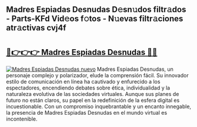 ## Madres Espiadas Desnudas D𝚎sn𝚞dos filtr𝚊dos - Parts-KFd Vid𝚎os f𝚘tos - N𝚞evas filtr𝚊ciones atr𝚊ctivas cvj4f

# <h2><a href="http://mb6ujb.tromn.icu/?c=Madres+Espiadas+Desnudas">🔗👉👉👉 Madres Espiadas Desnudas 🔗🔗</a></h2>

[![Madres Espiadas Desnudas nuevo](https://i.imgur.com/pEAQMta.gif)](http://mb6ujb.tromn.icu/?c=Madres+Espiadas+Desnudas)
Madres Espiadas Desnudas, un personaje complejo y polarizador, elude la comprensión fácil. Su innovador estilo de comunicación en línea ha cautivado y enfurecido a los espectadores, encendiendo debates sobre ética, individualidad y la naturaleza evolutiva de las sociedades virtuales. Aunque sus planes de futuro no están claros, su papel en la redefinición de la esfera digital es incuestionable. Con un compromiso inquebrantable y un encanto innegable, la presencia de Madres Espiadas Desnudas en el mundo virtual es incontenible.
